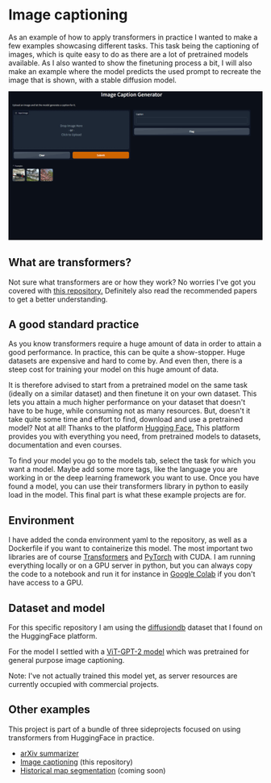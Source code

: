 # Image captioning
As an example of how to apply transformers in practice I wanted to make a few examples showcasing different tasks. This task being the captioning of images, which is quite easy to do as there are a lot of pretrained models available. As I also wanted to show the finetuning process a bit, I will also make an example where the model predicts the used prompt to recreate the image that is shown, with a stable diffusion model.

![Demonstration of the image captioning model used in this repository](https://github.com/VerleysenNiels/image-captioning/blob/master/demo/general_captioning.gif?raw=true)

## What are transformers?
Not sure what transformers are or how they work? No worries I've got you covered with [this repository.](https://github.com/VerleysenNiels/transformers-pytorch)
Definitely also read the recommended papers to get a better understanding.

## A good standard practice
As you know transformers require a huge amount of data in order to attain a good performance. In practice, this can be quite a show-stopper. Huge datasets are expensive and hard to come by. And even then, there is a steep cost for training your model on this huge amount of data. 

It is therefore advised to start from a pretrained model on the same task (ideally on a similar dataset) and then finetune it on your own dataset. This lets you attain a much higher performance on your dataset that doesn't have to be huge, while consuming not as many resources. But, doesn't it take quite some time and effort to find, download and use a pretrained model? Not at all! Thanks to the platform [Hugging Face.](https://huggingface.co/) This platform provides you with everything you need, from pretrained models to datasets, documentation and even courses.

To find your model you go to the models tab, select the task for which you want a model. Maybe add some more tags, like the language you are working in or the deep learning framework you want to use. Once you have found a model, you can use their transformers library in python to easily load in the model. This final part is what these example projects are for.

## Environment
I have added the conda environment yaml to the repository, as well as a Dockerfile if you want to containerize this model. The most important two libraries are of course [Transformers](https://pypi.org/project/transformers/) and [PyTorch](https://pytorch.org/) with CUDA. I am running everything locally or on a GPU server in python, but you can always copy the code to a notebook and run it for instance in [Google Colab](https://colab.research.google.com/) if you don't have access to a GPU. 

## Dataset and model
For this specific repository I am using the [diffusiondb](https://huggingface.co/datasets/poloclub/diffusiondb) dataset that I found on the HuggingFace platform.

For the model I settled with a [ViT-GPT-2 model](https://huggingface.co/nlpconnect/vit-gpt2-image-captioning) which was pretrained for general purpose image captioning.

Note: I've not actually trained this model yet, as server resources are currently occupied with commercial projects.

## Other examples
This project is part of a bundle of three sideprojects focused on using transformers from HuggingFace in practice.

- [arXiv summarizer](https://github.com/VerleysenNiels/arxiv-summarizer) 
- [Image captioning](https://github.com/VerleysenNiels/image-captioning) (this repository)
- [Historical map segmentation]() (coming soon)
